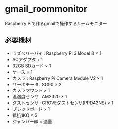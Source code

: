 # gmail_roommonitor
Raspberry Piで作るgmailで操作するルームモニター

## 必要機材
- ラズベリーパイ : Raspberry Pi 3 Model B    × 1
- ACアダプタ                                 × 1
- 32GB SDカード                              × 1
- ケース                                     × 1
- カメラ : Raspberry Pi Camera Module V2     × 1
- サーボモータ : SG90                        × 2
- カメラマウント                             × 1
- 温湿度センサ :  AM2320                     × 1
- ダストセンサ :  GROVEダストセンサ(PPD42NS) × 1
- ブレッドボード                             × 1
- 抵抗1KΩ                                   × 5
- ジャンパー線                               × 適量

